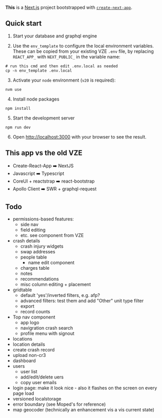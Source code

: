 **This** is a [Next.js](https://nextjs.org/) project bootstrapped with [`create-next-app`](https://github.com/vercel/next.js/tree/canary/packages/create-next-app).

## Quick start

1. Start your database and graphql engine

2. Use the `env_template` to configure the local environment variables. These can be copied from your existing VZE `.env` file, by replacing `REACT_APP_` with `NEXT_PUBLIC_` in the variable name:

```shell
# run this cmd and then edit .env.local as needed
cp -n env_template .env.local
```

3. Activate your `node` environment (`v20` is required):

```shell
nvm use
```

4. Install node packages

```
npm install
```

5. Start the development server

```shell
npm run dev
```

6. Open [http://localhost:3000](http://localhost:3000) with your browser to see the result.

## This app vs the old VZE

- Create-React-App ➡️ NextJS
- Javascript ➡️ Typescript
- CoreUI + reactstrap ➡️ react-bootstrap
- Apollo Client ➡️ SWR + graphql-request

## Todo

- permissions-based features:
  - side nav
  - field editing
  - etc. see <Can/> component from VZE
- crash details
  - crash injury widgets
  - swap addresses
  - people table
    - name edit component
  - charges table
  - notes
  - recommendations
  - misc column editing + placement
- gridtable
  - default 'yes'/inverted filters, e.g. afp?
  - advanced filters: test them and add "Other" unit type filter
  - export
  - record counts
- Top nav component
  - app logo
  - navigration crash search
  - profile menu with signout
- locations
- location details
- create crash record
- upload non-cr3
- dashboard
- users
  - user list
  - add/edit/delete uers
  - copy user emails
- login page: make it look nice - also it flashes on the screen on every page load
- versioned localstorage
- error boundary (see Moped's for reference)
- map geocoder (technically an enhancement vis a vis current state)

